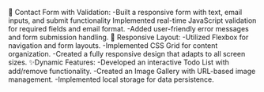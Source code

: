 📝 Contact Form with Validation:
-Built a responsive form with text, email inputs, and submit functionality
Implemented real-time JavaScript validation for required fields and email format.
-Added user-friendly error messages and form submission handling.
🎨 Responsive Layout:
-Utilized Flexbox for navigation and form layouts.
-Implemented CSS Grid for content organization.
-Created a fully responsive design that adapts to all screen sizes.
✨Dynamic Features:
-Developed an interactive Todo List with add/remove functionality.
-Created an Image Gallery with URL-based image management.
-Implemented local storage for data persistence.
